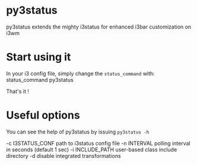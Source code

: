py3status
=========

py3status extends the mighty i3status for enhanced i3bar customization on i3wm

# Start using it
In your i3 config file, simply change the `status_command` with:
    status_command py3status

That's it !

# Useful options
You can see the help of py3status by issuing `py3status -h`

  -c I3STATUS_CONF  path to i3status config file
  -n INTERVAL       polling interval in seconds (default 1 sec)
  -i INCLUDE_PATH   user-based class include directory
  -d                disable integrated transformations
